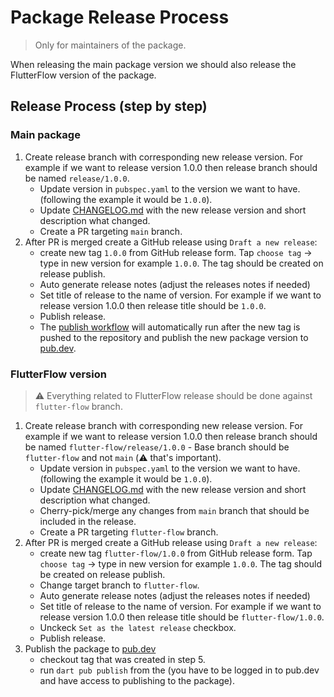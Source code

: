 # Package Release Process

> Only for maintainers of the package.

When releasing the main package version we should also release the FlutterFlow version of the package.

## Release Process (step by step)

### Main package

1. Create release branch with corresponding new release version. For example if we want to release version 1.0.0 then release branch should be named `release/1.0.0`.
   - Update version in `pubspec.yaml` to the version we want to have. (following the example it would be `1.0.0`).
   - Update [CHANGELOG.md](../../CHANGELOG.md) with the new release version and short description what changed.
   - Create a PR targeting `main` branch.
2. After PR is merged create a GitHub release using `Draft a new release`:
   - create new tag `1.0.0` from GitHub release form. Tap `choose tag` -> type in new version for example `1.0.0`. The tag should be created on release publish.
   - Auto generate release notes (adjust the releases notes if needed)
   - Set title of release to the name of version. For example if we want to release version 1.0.0 then release title should be `1.0.0`.
   - Publish release.
   - The [publish workflow](../../.github/workflows/publish.yaml) will automatically run after the new tag is pushed to the repository and publish the new package version to [pub.dev](https://pub.dev/packages/mistralai_client_dart).

### FlutterFlow version

> :warning: Everything related to FlutterFlow release should be done against `flutter-flow` branch.

1. Create release branch with corresponding new release version. For example if we want to release version 1.0.0 then release branch should be named `flutter-flow/release/1.0.0` - Base branch should be `flutter-flow` and not `main` (:warning: that's important).
   - Update version in `pubspec.yaml` to the version we want to have. (following the example it would be `1.0.0`).
   - Update [CHANGELOG.md](../../CHANGELOG.md) with the new release version and short description what changed.
   - Cherry-pick/merge any changes from `main` branch that should be included in the release.
   - Create a PR targeting `flutter-flow` branch.
2. After PR is merged create a GitHub release using `Draft a new release`:
   - create new tag `flutter-flow/1.0.0` from GitHub release form. Tap `choose tag` -> type in new version for example `1.0.0`. The tag should be created on release publish.
   - Change target branch to `flutter-flow`.
   - Auto generate release notes (adjust the releases notes if needed)
   - Set title of release to the name of version. For example if we want to release version 1.0.0 then release title should be `flutter-flow/1.0.0`.
   - Unckeck `Set as the latest release` checkbox.
   - Publish release.
3. Publish the package to [pub.dev](https://pub.dev)
   - checkout tag that was created in step 5.
   - run `dart pub publish` from the (you have to be logged in to pub.dev and have access to publishing to the package).
